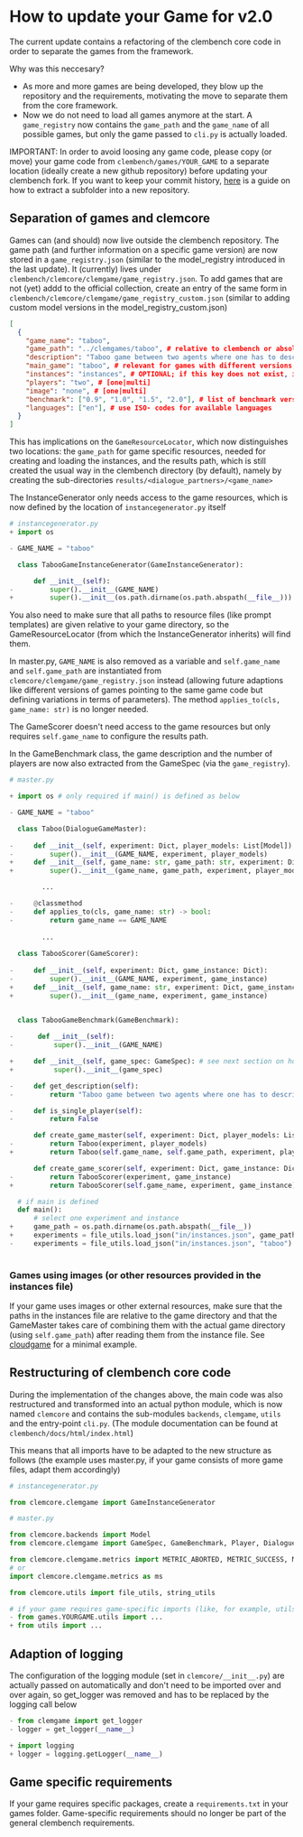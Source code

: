 # How to update your Game for v2.0

The current update contains a refactoring of the clembench core code in order to separate the games from the framework. 

Why was this neccesary? 
- As more and more games are being developed, they blow up the repository and the requirements, motivating the move to separate them from the core framework.
- Now we do not need to load all games anymore at the start. A `game_registry` now contains the `game_path` and the `game_name` of all possible games, but only the game passed to `cli.py` is actually loaded.

IMPORTANT: In order to avoid loosing any game code, please copy (or move) your game code from `clembench/games/YOUR_GAME` to a separate location (ideally create a new github repository) before updating your clembench fork. If you want to keep your commit history, [here](https://docs.github.com/en/get-started/using-git/splitting-a-subfolder-out-into-a-new-repository) is a guide on how to extract a subfolder into a new repository. 

## Separation of games and clemcore
Games can (and should) now live outside the clembench repository. The game path (and further information on a specific game version) are now stored in a `game_registry.json` (similar to the model_registry introduced in the last update). It (currently) lives under `clembench/clemcore/clemgame/game_registry.json`. 
To add games that are not (yet) addd to the official collection, create an entry of the same form in `clembench/clemcore/clemgame/game_registry_custom.json`
(similar to adding custom model versions in the model_registry_custom.json)
```json
[
  {
    "game_name": "taboo",
    "game_path": "../clemgames/taboo", # relative to clembench or absolute 
    "description": "Taboo game between two agents where one has to describe a word for the other to guess.", # copied from GameBenchmark get_description() in master.py
    "main_game": "taboo", # relevant for games with different versions, otherwise same as game_name,
    "instances": "instances", # OPTIONAL; if this key does not exist, instances.json will be used, if it exists, the instances file with the name given here will be used 
    "players": "two", # [one|multi]
    "image": "none", # [one|multi]
    "benchmark": ["0.9", "1.0", "1.5", "2.0"], # list of benchmark versions this game is part of; can be empty
    "languages": ["en"], # use ISO- codes for available languages
  }
]
```
This has implications on the `GameResourceLocator`, which now distinguishes two locations: the `game_path` for game specific resources, needed for creating and loading the instances, and the results path, which is still created the usual way in the clembench directory (by default), namely by creating the sub-directories `results/<dialogue_partners>/<game_name>`

The InstanceGenerator only needs access to the game resources, which is now defined by the location of `instancegenerator.py` itself
```python
# instancegenerator.py
+ import os

- GAME_NAME = "taboo"

  class TabooGameInstanceGenerator(GameInstanceGenerator):

      def __init__(self):
-         super().__init__(GAME_NAME)
+         super().__init__(os.path.dirname(os.path.abspath(__file__)))

```
You also need to make sure that all paths to resource files (like prompt templates) 
are given relative to your game directory, so the GameResourceLocator 
(from which the InstanceGenerator inherits) will find them.

In master.py, `GAME_NAME` is also removed as a variable and `self.game_name` and `self.game_path` are instantiated from `clemcore/clemgame/game_registry.json` instead (allowing future adaptions like different versions of games pointing to the same game code but defining variations in terms of parameters). 
The method `applies_to(cls, game_name: str)` is no longer needed.


The GameScorer doesn't need access to the game resources but only requires `self.game_name` to configure the results path.

In the GameBenchmark class, the game description and the number of players are now also extracted from the GameSpec (via the `game_registry`).
```python
# master.py

+ import os # only required if main() is defined as below

- GAME_NAME = "taboo"

  class Taboo(DialogueGameMaster):
    
-     def __init__(self, experiment: Dict, player_models: List[Model]):
-         super().__init__(GAME_NAME, experiment, player_models)
+     def __init__(self, game_name: str, game_path: str, experiment: Dict, player_models: List[Model]):
+         super().__init__(game_name, game_path, experiment, player_models)

        ...

-     @classmethod
-     def applies_to(cls, game_name: str) -> bool:
-         return game_name == GAME_NAME
  
        ...
        
  class TabooScorer(GameScorer):
    
-     def __init__(self, experiment: Dict, game_instance: Dict):
-         super().__init__(GAME_NAME, experiment, game_instance)
+     def __init__(self, game_name: str, experiment: Dict, game_instance: Dict):
+         super().__init__(game_name, experiment, game_instance)

    
  class TabooGameBenchmark(GameBenchmark):

-      def __init__(self):
-          super().__init__(GAME_NAME)

+     def __init__(self, game_spec: GameSpec): # see next section on how to import GameSpec
+          super().__init__(game_spec)

-     def get_description(self):
-         return "Taboo game between two agents where one has to describe a word for the other to guess."

-     def is_single_player(self):
-         return False

      def create_game_master(self, experiment: Dict, player_models: List[Model]) -> DialogueGameMaster:
-         return Taboo(experiment, player_models)
+         return Taboo(self.game_name, self.game_path, experiment, player_models)

      def create_game_scorer(self, experiment: Dict, game_instance: Dict) -> GameScorer:
-         return TabooScorer(experiment, game_instance)
+         return TabooScorer(self.game_name, experiment, game_instance)     

  # if main is defined
  def main(): 
      # select one experiment and instance
+     game_path = os.path.dirname(os.path.abspath(__file__))
+     experiments = file_utils.load_json("in/instances.json", game_path)
-     experiments = file_utils.load_json("in/instances.json", "taboo")
    
```
### Games using images (or other resources provided in the instances file)
If your game uses images or other external resources, make sure that the paths in the instances file are relative to the game directory and that the GameMaster takes care of combining them with the actual game directory (using `self.game_path`) after reading them from the instance file.
See [cloudgame](https://github.com/clp-research/clemgames/tree/main/cloudgame) for a minimal example. 

## Restructuring of clembench core code

During the implementation of the changes above, the main code was also restructured and transformed into an actual python module, which is now named `clemcore` and contains the sub-modules `backends`, `clemgame`, `utils` and the entry-point `cli.py`. (The module documentation can be found at `clembench/docs/html/index.html`)

This means that all imports have to be adapted to the new structure as follows (the example uses master.py, if your game consists of more game files, adapt them accordingly)


```python
# instancegenerator.py

from clemcore.clemgame import GameInstanceGenerator

```

```python
# master.py

from clemcore.backends import Model
from clemcore.clemgame import GameSpec, GameBenchmark, Player, DialogueGameMaster, GameScorer

from clemcore.clemgame.metrics import METRIC_ABORTED, METRIC_SUCCESS, METRIC_LOSE, METRIC_REQUEST_COUNT, METRIC_REQUEST_COUNT_VIOLATED, METRIC_REQUEST_COUNT_PARSED, METRIC_REQUEST_SUCCESS_RATIO, BENCH_SCORE
# or 
import clemcore.clemgame.metrics as ms

from clemcore.utils import file_utils, string_utils

# if your game requires game-specific imports (like, for example, utils.py), change them to be relative to your game folder  
- from games.YOURGAME.utils import ...
+ from utils import ...

```

## Adaption of logging

The configuration of the logging module (set in `clemcore/__init__.py`) 
are actually passed on automatically and don't need to be imported over 
and over again, so get_logger was removed and has to be replaced by 
the logging call below

```python
- from clemgame import get_logger
- logger = get_logger(__name__)

+ import logging
+ logger = logging.getLogger(__name__)
```

## Game specific requirements
If your game requires specific packages, create a `requirements.txt` in your games folder. Game-specific requirements should no longer be part of the general clembench requirements.
